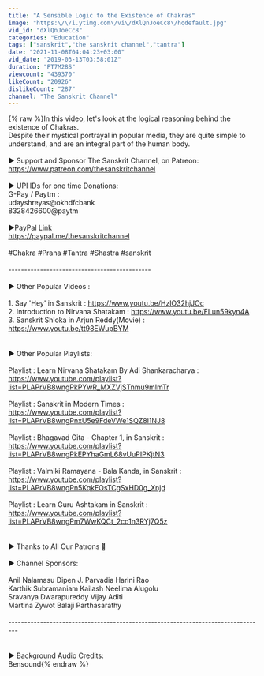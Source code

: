```yaml
---
title: "A Sensible Logic to the Existence of Chakras"
image: "https:\/\/i.ytimg.com\/vi\/dXlQnJoeCc8\/hqdefault.jpg"
vid_id: "dXlQnJoeCc8"
categories: "Education"
tags: ["sanskrit","the sanskrit channel","tantra"]
date: "2021-11-08T04:04:23+03:00"
vid_date: "2019-03-13T03:58:01Z"
duration: "PT7M28S"
viewcount: "439370"
likeCount: "20926"
dislikeCount: "287"
channel: "The Sanskrit Channel"
---
```

{% raw %}In this video, let's look at the logical reasoning behind the existence of Chakras.<br />Despite their mystical portrayal in popular media, they are quite simple to understand, and are an integral part of the human body.<br /><br />► Support and Sponsor The Sanskrit Channel, on Patreon:<br /><a rel="nofollow" target="blank" href="https://www.patreon.com/thesanskritchannel">https://www.patreon.com/thesanskritchannel</a><br /><br />► UPI IDs for one time Donations:<br />G-Pay / Paytm : <br />udayshreyas@okhdfcbank<br />8328426600@paytm<br /><br />►PayPal Link<br /><a rel="nofollow" target="blank" href="https://paypal.me/thesanskritchannel">https://paypal.me/thesanskritchannel</a><br /><br />#Chakra #Prana #Tantra #Shastra #sanskrit<br /><br />---------------------------------------------<br /><br />► Other Popular Videos :<br /><br />1. Say 'Hey' in Sanskrit : <a rel="nofollow" target="blank" href="https://www.youtu.be/HzlO32hjJOc">https://www.youtu.be/HzlO32hjJOc</a><br />2. Introduction to Nirvana Shatakam : <a rel="nofollow" target="blank" href="https://www.youtu.be/FLun59kyn4A">https://www.youtu.be/FLun59kyn4A</a><br />3. Sanskrit Shloka in Arjun Reddy(Movie) : <a rel="nofollow" target="blank" href="https://www.youtu.be/tt98EWupBYM">https://www.youtu.be/tt98EWupBYM</a> <br /><br /><br />► Other Popular Playlists:<br /><br />Playlist : Learn Nirvana Shatakam By Adi Shankaracharya :<br /><a rel="nofollow" target="blank" href="https://www.youtube.com/playlist?list=PLAPrVB8wngPkPYwR_MXZVjSTnmu9mImTr">https://www.youtube.com/playlist?list=PLAPrVB8wngPkPYwR_MXZVjSTnmu9mImTr</a><br /><br />Playlist : Sanskrit in Modern Times :<br /><a rel="nofollow" target="blank" href="https://www.youtube.com/playlist?list=PLAPrVB8wngPnxU5e9FdeVWe1SQZ8l1NJ8">https://www.youtube.com/playlist?list=PLAPrVB8wngPnxU5e9FdeVWe1SQZ8l1NJ8</a><br /><br />Playlist : Bhagavad Gita - Chapter 1, in Sanskrit :<br /><a rel="nofollow" target="blank" href="https://www.youtube.com/playlist?list=PLAPrVB8wngPkEPYhaGmL68vUuPIPKjtN3">https://www.youtube.com/playlist?list=PLAPrVB8wngPkEPYhaGmL68vUuPIPKjtN3</a><br /><br />Playlist : Valmiki Ramayana - Bala Kanda, in Sanskrit :<br /><a rel="nofollow" target="blank" href="https://www.youtube.com/playlist?list=PLAPrVB8wngPn5KqkEOsTCgSxHD0g_Xnjd">https://www.youtube.com/playlist?list=PLAPrVB8wngPn5KqkEOsTCgSxHD0g_Xnjd</a><br /><br />Playlist : Learn Guru Ashtakam in Sanskrit :<br /><a rel="nofollow" target="blank" href="https://www.youtube.com/playlist?list=PLAPrVB8wngPm7WwKQCt_2co1n3RYj7Q5z">https://www.youtube.com/playlist?list=PLAPrVB8wngPm7WwKQCt_2co1n3RYj7Q5z</a><br /><br /><br />► Thanks to All Our Patrons 🙏<br /><br />► Channel Sponsors:<br /><br />Anil Nalamasu            Dipen J. Parvadia        Harini Rao<br />Karthik Subramaniam      Kailash                  Neelima Alugolu   <br />Sravanya Dwarapureddy    Vijay                    Aditi<br />Martina Zywot            Balaji Parthasarathy<br /><br />---------------------------------------------------------------------------------<br /><br /><br />► Background Audio Credits:<br />Bensound{% endraw %}
